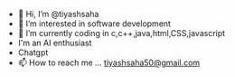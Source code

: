 - 👋 Hi, I’m @tiyashsaha
- 👀 I’m interested in software development
- 🌱 I’m currently coding in c,c++,java,html,CSS,javascript
-    I'm an AI enthusiast
-    Chatgpt
- 📫 How to reach me ... tiyashsaha50@gmail.com

<!---
tiyashsaha/tiyashsaha is a ✨ special ✨ repository because its `README.md` (this file) appears on your GitHub profile.
You can click the Preview link to take a look at your changes.
--->
